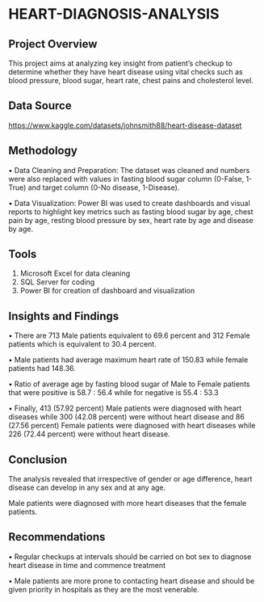 # HEART-DIAGNOSIS-ANALYSIS
## Project Overview

This project aims at analyzing key insight from patient’s checkup to determine whether they have heart disease using vital checks such as blood pressure, blood sugar, heart rate, chest pains and cholesterol level.

## Data Source
https://www.kaggle.com/datasets/johnsmith88/heart-disease-dataset

## Methodology
•	Data Cleaning and Preparation: The dataset was cleaned and numbers were also replaced with values in fasting blood sugar column (0-False, 1-True) and target column (0-No disease, 1-Disease).

•	Data Visualization: Power BI was used to create dashboards and visual reports to highlight key metrics such as fasting blood sugar by age, chest pain by age, resting blood pressure by sex, heart rate by age and disease by age.

## Tools
1.	Microsoft Excel for data cleaning
2.	SQL Server for coding
3.	Power BI for creation of dashboard and visualization
   
## Insights and Findings

•	There are 713 Male patients equivalent to 69.6 percent and 312 Female patients which is equivalent to 30.4 percent.

•	Male patients had average maximum heart rate of 150.83 while female patients had 148.36. 

•	Ratio of average age by fasting blood sugar of Male to Female patients that were positive is 58.7 : 56.4 while for negative is 55.4 : 53.3

•	Finally, 413 (57.92 percent) Male patients were diagnosed with heart diseases while 300 (42.08 percent) were without heart disease and 86 (27.56 percent) Female patients were diagnosed with heart diseases while 226          (72.44 percent) were without heart disease.

## Conclusion
The analysis revealed that irrespective of gender or age difference, heart disease can develop in any sex and at any age.

Male patients were diagnosed with more heart diseases that the female patients.

## Recommendations
•	Regular checkups at intervals should be carried on bot sex to diagnose heart disease in time and commence treatment

•	Male patients are more prone to contacting heart disease and should be given priority in hospitals as they are the most venerable. 




	
